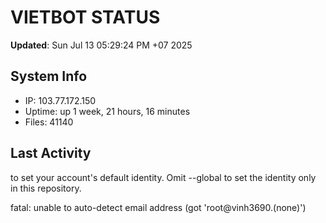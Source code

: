 # VIETBOT STATUS
**Updated**: Sun Jul 13 05:29:24 PM +07 2025

## System Info
- IP: 103.77.172.150
- Uptime: up 1 week, 21 hours, 16 minutes
- Files: 41140

## Last Activity

to set your account's default identity.
Omit --global to set the identity only in this repository.

fatal: unable to auto-detect email address (got 'root@vinh3690.(none)')
